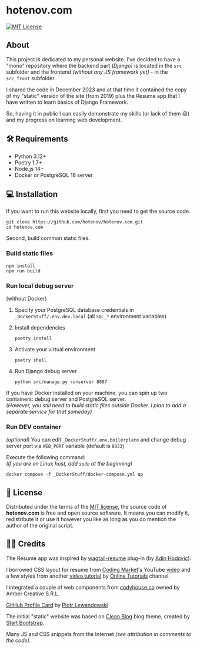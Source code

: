 # hotenov.com

[![MIT License](https://img.shields.io/badge/license-MIT-green.svg)][badge-license]

## About

This project is dedicated to my personal website.
I've decided to have a "mono" repository
where the backend part *(Django)* is located in the `src` subfolder
and the frontend *(without any JS framework yet)* - in the `src_front` subfolder.

I shared the code in December 2023 and at that time
it contained the copy of my "static" version of the site (from 2019)
plus the Resume app that I have written to learn basics of Django Framework.

So, having it in public I can easily demonstrate my skills (or lack of them 😃)
and my progress on learning web development.

## 🛠️ Requirements

- Python 3.12+  
- Poetry 1.7+  
- Node.js 14+  
- Docker or PostgreSQL 16 server

## 💻 Installation

If you want to run this website locally,
first you need to get the source code.

```plain
git clone https://github.com/hotenov/hotenov.com.git
cd hotenov.com
```

Second, build common static files.

### Build static files

```plain
npm install
npm run build
```

### Run local debug server

(without Docker)

1) Specify your PostgreSQL database credentials in `_DockerStuff/.env.dev.local`
(all `SQL_*` environment variables)

2) Install dependencies  

    ```plain
    poetry install
    ```

3) Activate your virtual environment

    ```plain
    poetry shell
    ```

4) Run Django debug server

    ```plain
    python src/manage.py runserver 8887
    ```

If you have Docker installed on your machine,
you can spin up two containers: debug server and PostgreSQL server.  
*(However, you still need to build static files outside Docker.
I plan to add a separate service for that someday)*

### Run DEV container

*(optional)* You can edit `_DockerStuff/.env.boilerplate`
and change debug server port via `WEB_PORT` variable (default is `8833`)

Execute the following command:  
*(If you are on Linux host, add `sudo` at the beginning)*

```plain
docker compose -f _DockerStuff/docker-compose.yml up
```

## 📝 License

Distributed under the terms of the [MIT license](https://opensource.org/license/mit/), the source code of **hotenov.com** is free and open source software. It means you can modify it, redistribute it or use it however you like as long as you do mention the author of the original script.

## 🙏🏻 Credits

The Resume app was inspired by [wagtail-resume](https://github.com/adinhodovic/wagtail-resume)
plug-in (by [Adin Hodovic](https://github.com/adinhodovic)).

I borrowed CSS layout for resume from [Coding Market](https://www.youtube.com/@CodingMarket)'s
YouTube [video](https://www.youtube.com/watch?v=c9Yn20h2Jxw)
and a few styles from another [video tutorial](https://www.youtube.com/watch?v=hnjHCmaUVPg)
by [Online Tutorials](https://www.youtube.com/@OnlineTutorialsYT) channel.

I integrated a couple of web components from [codyhouse.co](https://codyhouse.co/)
owned by Amber Creative S.R.L.

[GitHub Profile Card](https://github.com/piotrl/github-profile-card) by [Piotr Lewandowski](https://github.com/piotrl)

The initial "static" website was based on [Clean Blog](https://github.com/StartBootstrap/startbootstrap-clean-blog) blog theme,
created by [Start Bootstrap](https://startbootstrap.com/).

Many JS and CSS snippets from the Internet *(see attribution in comments to the code)*.

<!-- Reference Links -->
[badge-license]: https://github.com/hotenov/hotenov.com/blob/main/LICENSE.md
